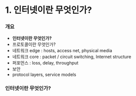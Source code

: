 # 1. 인터넷이란 무엇인가?

### 개요

* **인터넷이란 무엇인가?**
* 프로토콜이란 무엇인가?
* 네트워크 edge : hosts, access net, physical media
* 네트워크 core : packet / circuit switching, Internet structure
* 퍼포먼스 : loss, delay, throughput
* 보안
* protocol layers, service models

### 인터넷이란 무엇인가?

###  

